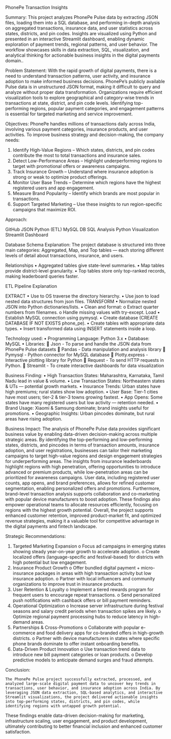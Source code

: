PhonePe Transaction Insights                        

Summary:
    This project analyzes PhonePe Pulse data by extracting JSON files, loading them into a SQL database, and performing in-depth analysis on aggregated transactions, insurance data, and user statistics across states, districts, and pin codes. Insights are visualized using Python and presented in an interactive Streamlit dashboard, enabling dynamic exploration of payment trends, regional patterns, and user behavior. The workflow showcases skills in data extraction, SQL, visualization, and analytical thinking for actionable business insights in the digital payments domain..
    
Problem Statement:
    With the rapid growth of digital payments, there is a need to understand transaction patterns, user activity, and insurance adoption to make informed business decisions.
PhonePe’s publicly available Pulse data is in unstructured JSON format, making it difficult to query and analyze without proper data transformation.
    Organizations require efficient visualization tools to explore geographical and category-wise trends in transactions at state, district, and pin code levels.
Identifying top-performing regions, popular payment categories, and engagement patterns is essential for targeted marketing and service improvement.

Objectives:
    PhonePe handles millions of transactions daily across India, involving various payment categories, insurance products, and user activities.
To improve business strategy and decision-making, the company needs:
1.	Identify High-Value Regions – Which states, districts, and pin codes contribute the most to total transactions and insurance sales.
2.	Detect Low-Performance Areas – Highlight underperforming regions to target with promotional offers or awareness campaigns.
3.	Track Insurance Growth – Understand where insurance adoption is strong or weak to optimize product offerings.
4.	Monitor User Base Trends – Determine which regions have the highest registered users and app engagement.
5.	Measure Brand Popularity – Identify which brands are most popular in transactions.
6.	Support Targeted Marketing – Use these insights to run region-specific campaigns that maximize ROI.

Approach:

GitHub JSON
Python (ETL)
MySQL DB
SQL Analysis
Python Visualization
Streamlit Dashboard

Database Schema Explanation:
    The project database is structured into three main categories: Aggregated, Map, and Top tables — each storing different levels of detail about transactions, insurance, and users.
    
Relationships
•	Aggregated tables give state-level summaries.
•	Map tables provide district-level granularity.
•	Top tables store only top-ranked records, making leaderboard queries faster.

ETL Pipeline Explanation

EXTRACT
•	Use  to OS traverse the directory hierarchy.
•	Use json to load nested data structures from json files.
TRANSFORM
•	Normalize nested JSON into Python dictionaries/lists.
•	Clean and format:
 o	Extract quarter numbers from filenames.
 o	Handle missing values with try-except.
Load
•	Establish MySQL connection using pymysql.
•	Create database (CREATE DATABASE IF NOT EXISTS phone_pe).
•	Create tables with appropriate data types.
•	Insert transformed data using INSERT statements inside a loop.

Technology used:
•  Programming Language: Python 3.x
•  Database: MySQL
•  Libraries:
	Json - To parse and handle the JSON data from PhonePe Pulse datasets
	Pandas - Data manipulation and analysis library
	Pymysql - Python connector for MySQL database
	Plotty.express - Interactive plotting library for Python
	Request - To send HTTP requests in Python.
	Streamlit - To create interactive dashboards for data visualization
 
Business Finding:
•	High Transaction States: Maharashtra, Karnataka, Tamil Nadu lead in value & volume.
•	Low Transaction States: Northeastern states & UTs — potential growth markets.
•	Insurance Trends: Urban states have high premiums; rural states show low adoption.
•	User Base: Tier-1 cities have most users; tier-2 & tier-3 towns growing fastest.
•	App Opens: Some states have many registered users but low activity — retention needed.
•	Brand Usage: Xiaomi & Samsung dominate; brand insights useful for promotions.
•	Geographic Insights: Urban pincodes dominate, but rural areas have rising adoption.

Business Impact:
    The analysis of PhonePe Pulse data provides significant business value by enabling data-driven decision-making across multiple strategic areas. By identifying the top-performing and low-performing states, districts, and pincodes in terms of transaction amounts, insurance adoption, and user registrations, businesses can tailor their marketing campaigns to target high-value regions and design engagement strategies for underperforming areas. 
    The insights from insurance leaderboards highlight regions with high penetration, offering opportunities to introduce advanced or premium products, while low-penetration areas can be prioritized for awareness campaigns. User data, including registered user counts, app opens, and brand preferences, allows for refined customer segmentation, enabling personalized offers and promotions. 
    Furthermore, brand-level transaction analysis supports collaboration and co-marketing with popular device manufacturers to boost adoption. These findings also empower operational teams to allocate resources efficiently, focusing on regions with the highest growth potential. Overall, the project supports enhanced customer retention, improved product-market fit, and optimized revenue strategies, making it a valuable tool for competitive advantage in the digital payments and fintech landscape.
    
Strategic Recommendations:
1.	Targeted Marketing Expansion
o	Focus ad campaigns in emerging states showing steady year-on-year growth to accelerate adoption.
o	Create localized offers (language-specific and festival-based) for districts with high potential but low engagement.
2.	Insurance Product Growth
o	Offer bundled digital payment + micro-insurance packages in areas with high transaction activity but low insurance adoption.
o	Partner with local influencers and community organizations to improve trust in insurance products.
3.	User Retention & Loyalty
o	Implement a tiered rewards program for frequent users to encourage repeat transactions.
o	Send personalized push notifications with cashback offers or bill payment reminders.
4.	Operational Optimization
o	Increase server infrastructure during festival seasons and salary credit periods when transaction spikes are likely.
o	Optimize regional payment processing hubs to reduce latency in high-demand areas.
5.	Partnerships & Cross-Promotions
o	Collaborate with popular e-commerce and food delivery apps for co-branded offers in high-growth districts.
o	Partner with device manufacturers in states where specific phone brands dominate to offer instant onboarding benefits.
6.	Data-Driven Product Innovation
o	Use transaction trend data to introduce new bill payment categories or loan products.
o	Develop predictive models to anticipate demand surges and fraud attempts.

Conclusion:

    The PhonePe Pulse project successfully extracted, processed, and analyzed large-scale digital payment data to uncover key trends in transactions, user behavior, and insurance adoption across India. By leveraging JSON data extraction, SQL-based analytics, and interactive Streamlit visualizations, the project delivered actionable insights into top-performing states, districts, and pin codes, while identifying regions with untapped growth potential. 
These findings enable data-driven decision-making for marketing, infrastructure scaling, user engagement, and product development, ultimately contributing to better financial inclusion and enhanced customer satisfaction.


